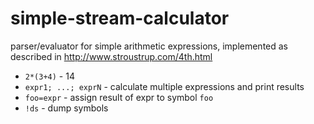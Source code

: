 # simple-stream-calculator
 
parser/evaluator for simple arithmetic expressions, implemented as described in http://www.stroustrup.com/4th.html

- `2*(3+4)` - 14
- `expr1; ...; exprN` - calculate multiple expressions and print results 
- `foo=expr` - assign result of expr to symbol `foo`
- `!ds` - dump symbols
